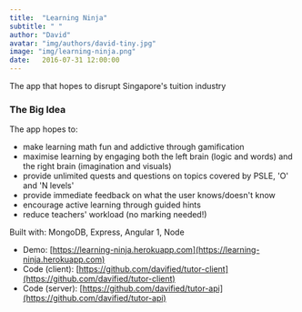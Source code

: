 ```yaml
---
title:  "Learning Ninja"
subtitle: " "
author: "David"
avatar: "img/authors/david-tiny.jpg"
image: "img/learning-ninja.png"
date:   2016-07-31 12:00:00
---
```


The app that hopes to disrupt Singapore's tuition industry

### The Big Idea

The app hopes to:

- make learning math fun and addictive through gamification
- maximise learning by engaging both the left brain (logic and words) and the right brain (imagination and visuals)
- provide unlimited quests and questions on topics covered by PSLE, 'O' and 'N levels'
- provide immediate feedback on what the user knows/doesn't know
- encourage active learning through guided hints
- reduce teachers' workload (no marking needed!)

Built with: MongoDB, Express, Angular 1, Node  
- Demo: [https://learning-ninja.herokuapp.com](https://learning-ninja.herokuapp.com)  
- Code (client): [https://github.com/davified/tutor-client](https://github.com/davified/tutor-client)  
- Code (server): [https://github.com/davified/tutor-api](https://github.com/davified/tutor-api)  
